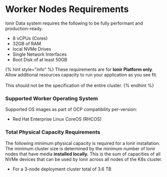 # Worker Nodes Requirements

Ionir Data system requires the following to be fully performant and production-ready.

* 8 vCPUs (Cores)
* 32GB of RAM
* local NVMe Drives
* Single Network Interfaces
* Boot Disk of at least 50GB

{% hint style="info" %}
These requirements are for **Ionir Platform only**. Allow additional resources capacity to run your application as you see fit.\
\
This should not be the specification of the entire cluster.
{% endhint %}

### Supported Worker Operating System

Supported OS images as part of OCP compatibility per-version:

* Red Hat Enterprise Linux CoreOS (RHCOS)

### **Total Physical Capacity Requirements**

The following minimum physical capacity is required for a Ionir installation. The minimum cluster size is determined by the minimum number of Ionir nodes that have media **installed locally.** This is the sum of capacities of all NVMe devices that can be used by Ionir across all nodes of the K8s cluster.

* For a 3-node deployment cluster total of 3.6 TB
